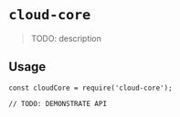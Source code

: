 # `cloud-core`

> TODO: description

## Usage

```
const cloudCore = require('cloud-core');

// TODO: DEMONSTRATE API
```
